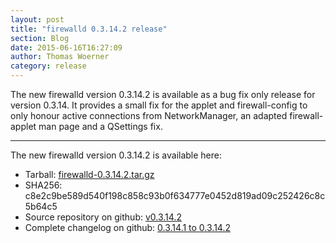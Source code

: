 ```yaml
---
layout: post
title: "firewalld 0.3.14.2 release"
section: Blog
date: 2015-06-16T16:27:09
author: Thomas Woerner
category: release
---
```


The new firewalld version 0.3.14.2 is available as a bug fix only release for version 0.3.14. It provides a small fix for the applet and firewall-config to only honour active connections from NetworkManager, an adapted firewall-applet man page and a QSettings fix.

***

The new firewalld version 0.3.14.2 is available here:

 * Tarball: [firewalld-0.3.14.2.tar.gz](https://github.com/t-woerner/firewalld/archive/v0.3.14.2.tar.gz#/firewalld-0.3.14.2.tar.gz)
 * SHA256: c8e2c9be589d540f198c858c93b0f634777e0452d819ad09c252426c8c5b64c5
 * Source repository on github: [v0.3.14.2](https://github.com/t-woerner/firewalld/releases/tag/v0.3.14.2)
 * Complete changelog on github: [0.3.14.1 to 0.3.14.2](https://github.com/t-woerner/firewalld/compare/v0.3.14.1...v0.3.14.2)
